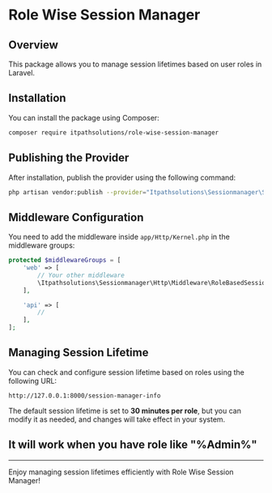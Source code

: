 # Role Wise Session Manager

## Overview
This package allows you to manage session lifetimes based on user roles in Laravel.

## Installation
You can install the package using Composer:

```sh
composer require itpathsolutions/role-wise-session-manager
```

## Publishing the Provider
After installation, publish the provider using the following command:

```sh
php artisan vendor:publish --provider="Itpathsolutions\Sessionmanager\SessionManagerServiceProvider"
```

## Middleware Configuration
You need to add the middleware inside `app/Http/Kernel.php` in the middleware groups:

```php
protected $middlewareGroups = [
    'web' => [
        // Your other middleware
        \Itpathsolutions\Sessionmanager\Http\Middleware\RoleBasedSessionMiddleware::class,
    ],

    'api' => [
        //
    ],
];
```

## Managing Session Lifetime
You can check and configure session lifetime based on roles using the following URL:

```
http://127.0.0.1:8000/session-manager-info
```

The default session lifetime is set to **30 minutes per role**, but you can modify it as needed, and changes will take effect in your system.

## It will work when you have role like "%Admin%"

---

Enjoy managing session lifetimes efficiently with Role Wise Session Manager!
